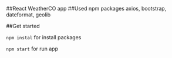 ##React WeatherCO app 
##Used npm packages
axios, bootstrap, dateformat, geolib

##Get started

`npm instal` for install packages 

`npm start` for run app
